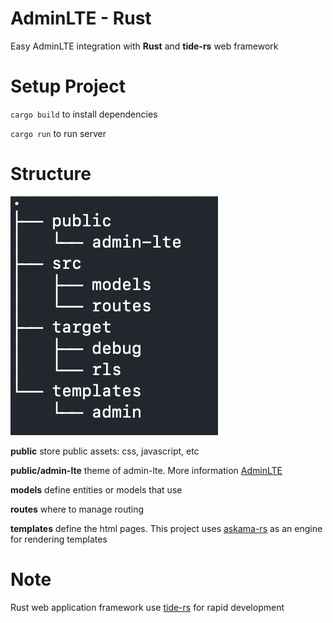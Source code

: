 # AdminLTE - Rust

Easy AdminLTE integration with **Rust** and **tide-rs** web framework

# Setup Project

`cargo build` to install dependencies

`cargo run` to run server

# Structure

![Structure App](./screenshots/structure.png)



**public** store public assets: css, javascript, etc

**public/admin-lte** theme of admin-lte. More information [AdminLTE](https://adminlte.io/themes/v3/)

**models** define entities or models that use

**routes** where to manage routing

**templates** define the html pages. This project uses [askama-rs](https://github.com/djc/askama) as an engine for rendering templates

# Note

Rust web application framework use [tide-rs](https://github.com/http-rs/tide) for rapid development

